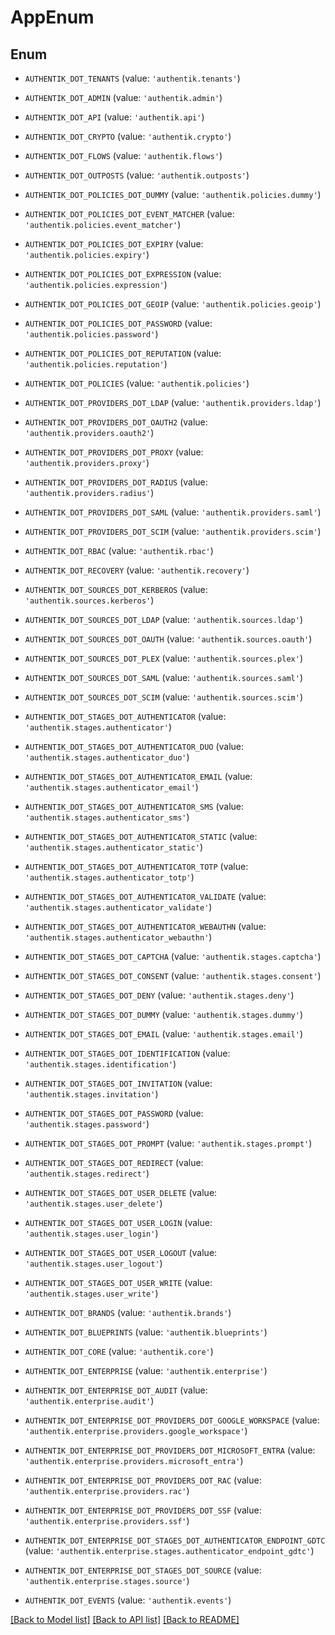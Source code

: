 # AppEnum


## Enum

* `AUTHENTIK_DOT_TENANTS` (value: `'authentik.tenants'`)

* `AUTHENTIK_DOT_ADMIN` (value: `'authentik.admin'`)

* `AUTHENTIK_DOT_API` (value: `'authentik.api'`)

* `AUTHENTIK_DOT_CRYPTO` (value: `'authentik.crypto'`)

* `AUTHENTIK_DOT_FLOWS` (value: `'authentik.flows'`)

* `AUTHENTIK_DOT_OUTPOSTS` (value: `'authentik.outposts'`)

* `AUTHENTIK_DOT_POLICIES_DOT_DUMMY` (value: `'authentik.policies.dummy'`)

* `AUTHENTIK_DOT_POLICIES_DOT_EVENT_MATCHER` (value: `'authentik.policies.event_matcher'`)

* `AUTHENTIK_DOT_POLICIES_DOT_EXPIRY` (value: `'authentik.policies.expiry'`)

* `AUTHENTIK_DOT_POLICIES_DOT_EXPRESSION` (value: `'authentik.policies.expression'`)

* `AUTHENTIK_DOT_POLICIES_DOT_GEOIP` (value: `'authentik.policies.geoip'`)

* `AUTHENTIK_DOT_POLICIES_DOT_PASSWORD` (value: `'authentik.policies.password'`)

* `AUTHENTIK_DOT_POLICIES_DOT_REPUTATION` (value: `'authentik.policies.reputation'`)

* `AUTHENTIK_DOT_POLICIES` (value: `'authentik.policies'`)

* `AUTHENTIK_DOT_PROVIDERS_DOT_LDAP` (value: `'authentik.providers.ldap'`)

* `AUTHENTIK_DOT_PROVIDERS_DOT_OAUTH2` (value: `'authentik.providers.oauth2'`)

* `AUTHENTIK_DOT_PROVIDERS_DOT_PROXY` (value: `'authentik.providers.proxy'`)

* `AUTHENTIK_DOT_PROVIDERS_DOT_RADIUS` (value: `'authentik.providers.radius'`)

* `AUTHENTIK_DOT_PROVIDERS_DOT_SAML` (value: `'authentik.providers.saml'`)

* `AUTHENTIK_DOT_PROVIDERS_DOT_SCIM` (value: `'authentik.providers.scim'`)

* `AUTHENTIK_DOT_RBAC` (value: `'authentik.rbac'`)

* `AUTHENTIK_DOT_RECOVERY` (value: `'authentik.recovery'`)

* `AUTHENTIK_DOT_SOURCES_DOT_KERBEROS` (value: `'authentik.sources.kerberos'`)

* `AUTHENTIK_DOT_SOURCES_DOT_LDAP` (value: `'authentik.sources.ldap'`)

* `AUTHENTIK_DOT_SOURCES_DOT_OAUTH` (value: `'authentik.sources.oauth'`)

* `AUTHENTIK_DOT_SOURCES_DOT_PLEX` (value: `'authentik.sources.plex'`)

* `AUTHENTIK_DOT_SOURCES_DOT_SAML` (value: `'authentik.sources.saml'`)

* `AUTHENTIK_DOT_SOURCES_DOT_SCIM` (value: `'authentik.sources.scim'`)

* `AUTHENTIK_DOT_STAGES_DOT_AUTHENTICATOR` (value: `'authentik.stages.authenticator'`)

* `AUTHENTIK_DOT_STAGES_DOT_AUTHENTICATOR_DUO` (value: `'authentik.stages.authenticator_duo'`)

* `AUTHENTIK_DOT_STAGES_DOT_AUTHENTICATOR_EMAIL` (value: `'authentik.stages.authenticator_email'`)

* `AUTHENTIK_DOT_STAGES_DOT_AUTHENTICATOR_SMS` (value: `'authentik.stages.authenticator_sms'`)

* `AUTHENTIK_DOT_STAGES_DOT_AUTHENTICATOR_STATIC` (value: `'authentik.stages.authenticator_static'`)

* `AUTHENTIK_DOT_STAGES_DOT_AUTHENTICATOR_TOTP` (value: `'authentik.stages.authenticator_totp'`)

* `AUTHENTIK_DOT_STAGES_DOT_AUTHENTICATOR_VALIDATE` (value: `'authentik.stages.authenticator_validate'`)

* `AUTHENTIK_DOT_STAGES_DOT_AUTHENTICATOR_WEBAUTHN` (value: `'authentik.stages.authenticator_webauthn'`)

* `AUTHENTIK_DOT_STAGES_DOT_CAPTCHA` (value: `'authentik.stages.captcha'`)

* `AUTHENTIK_DOT_STAGES_DOT_CONSENT` (value: `'authentik.stages.consent'`)

* `AUTHENTIK_DOT_STAGES_DOT_DENY` (value: `'authentik.stages.deny'`)

* `AUTHENTIK_DOT_STAGES_DOT_DUMMY` (value: `'authentik.stages.dummy'`)

* `AUTHENTIK_DOT_STAGES_DOT_EMAIL` (value: `'authentik.stages.email'`)

* `AUTHENTIK_DOT_STAGES_DOT_IDENTIFICATION` (value: `'authentik.stages.identification'`)

* `AUTHENTIK_DOT_STAGES_DOT_INVITATION` (value: `'authentik.stages.invitation'`)

* `AUTHENTIK_DOT_STAGES_DOT_PASSWORD` (value: `'authentik.stages.password'`)

* `AUTHENTIK_DOT_STAGES_DOT_PROMPT` (value: `'authentik.stages.prompt'`)

* `AUTHENTIK_DOT_STAGES_DOT_REDIRECT` (value: `'authentik.stages.redirect'`)

* `AUTHENTIK_DOT_STAGES_DOT_USER_DELETE` (value: `'authentik.stages.user_delete'`)

* `AUTHENTIK_DOT_STAGES_DOT_USER_LOGIN` (value: `'authentik.stages.user_login'`)

* `AUTHENTIK_DOT_STAGES_DOT_USER_LOGOUT` (value: `'authentik.stages.user_logout'`)

* `AUTHENTIK_DOT_STAGES_DOT_USER_WRITE` (value: `'authentik.stages.user_write'`)

* `AUTHENTIK_DOT_BRANDS` (value: `'authentik.brands'`)

* `AUTHENTIK_DOT_BLUEPRINTS` (value: `'authentik.blueprints'`)

* `AUTHENTIK_DOT_CORE` (value: `'authentik.core'`)

* `AUTHENTIK_DOT_ENTERPRISE` (value: `'authentik.enterprise'`)

* `AUTHENTIK_DOT_ENTERPRISE_DOT_AUDIT` (value: `'authentik.enterprise.audit'`)

* `AUTHENTIK_DOT_ENTERPRISE_DOT_PROVIDERS_DOT_GOOGLE_WORKSPACE` (value: `'authentik.enterprise.providers.google_workspace'`)

* `AUTHENTIK_DOT_ENTERPRISE_DOT_PROVIDERS_DOT_MICROSOFT_ENTRA` (value: `'authentik.enterprise.providers.microsoft_entra'`)

* `AUTHENTIK_DOT_ENTERPRISE_DOT_PROVIDERS_DOT_RAC` (value: `'authentik.enterprise.providers.rac'`)

* `AUTHENTIK_DOT_ENTERPRISE_DOT_PROVIDERS_DOT_SSF` (value: `'authentik.enterprise.providers.ssf'`)

* `AUTHENTIK_DOT_ENTERPRISE_DOT_STAGES_DOT_AUTHENTICATOR_ENDPOINT_GDTC` (value: `'authentik.enterprise.stages.authenticator_endpoint_gdtc'`)

* `AUTHENTIK_DOT_ENTERPRISE_DOT_STAGES_DOT_SOURCE` (value: `'authentik.enterprise.stages.source'`)

* `AUTHENTIK_DOT_EVENTS` (value: `'authentik.events'`)

[[Back to Model list]](../README.md#documentation-for-models) [[Back to API list]](../README.md#documentation-for-api-endpoints) [[Back to README]](../README.md)


